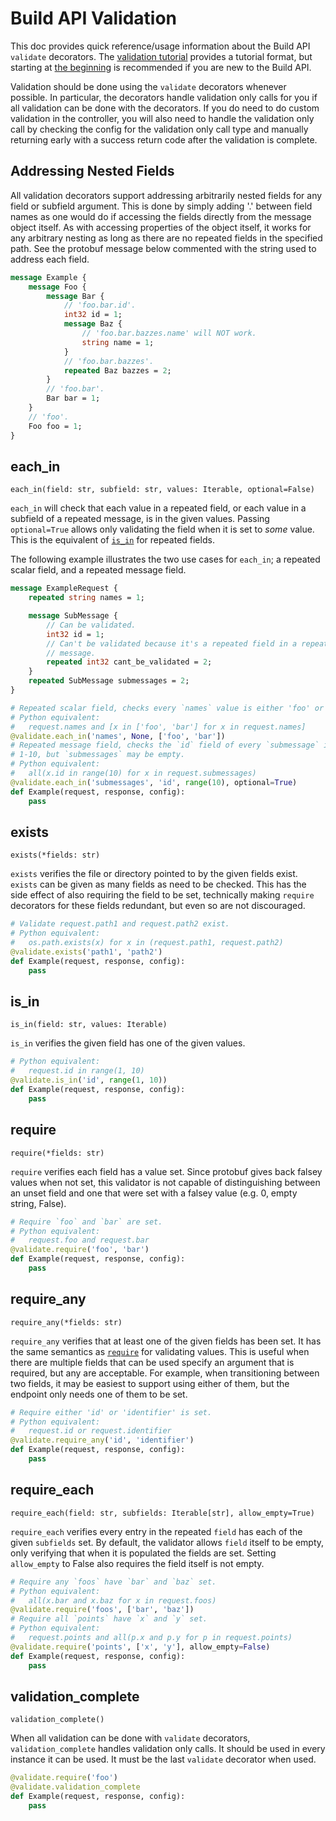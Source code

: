 # Build API Validation

This doc provides quick reference/usage information about the Build API
`validate` decorators.
The [validation tutorial](../tutorials/3_hello_validation.md) provides a
tutorial format, but starting at [the beginning](../tutorials/0_introduction.md)
is recommended if you are new to the Build API.

Validation should be done using the `validate` decorators whenever possible.
In particular, the decorators handle validation only calls for you if all
validation can be done with the decorators.
If you do need to do custom validation in the controller, you will also need to
handle the validation only call by checking the config for the validation only
call type and manually returning early with a success return code after the
validation is complete.


## Addressing Nested Fields

All validation decorators support addressing arbitrarily nested fields for any
field or subfield argument.
This is done by simply adding '.' between field names as one would do if
accessing the fields directly from the message object itself.
As with accessing properties of the object itself, it works for any arbitrary
nesting as long as there are no repeated fields in the specified path.
See the protobuf message below commented with the string used to address each
field.

```protobuf
message Example {
    message Foo {
        message Bar {
            // 'foo.bar.id'.
            int32 id = 1;
            message Baz {
                // 'foo.bar.bazzes.name' will NOT work.
                string name = 1;
            }
            // 'foo.bar.bazzes'.
            repeated Baz bazzes = 2;
        }
        // 'foo.bar'.
        Bar bar = 1;
    }
    // 'foo'.
    Foo foo = 1;
}
```


## each_in

`each_in(field: str, subfield: str, values: Iterable, optional=False)`

`each_in` will check that each value in a repeated field, or each value in a
subfield of a repeated message, is in the given values.
Passing `optional=True` allows only validating the field when it is set to
_some_ value.
This is the equivalent of [`is_in`](#@validate.is_in) for repeated fields.

The following example illustrates the two use cases for `each_in`; a repeated
scalar field, and a repeated message field.

```protobuf
message ExampleRequest {
    repeated string names = 1;

    message SubMessage {
        // Can be validated.
        int32 id = 1;
        // Can't be validated because it's a repeated field in a repeated
        // message.
        repeated int32 cant_be_validated = 2;
    }
    repeated SubMessage submessages = 2;
}
```

```python
# Repeated scalar field, checks every `names` value is either 'foo' or 'bar'.
# Python equivalent:
#   request.names and [x in ['foo', 'bar'] for x in request.names]
@validate.each_in('names', None, ['foo', 'bar'])
# Repeated message field, checks the `id` field of every `submessage` is in
# 1-10, but `submessages` may be empty.
# Python equivalent:
#   all(x.id in range(10) for x in request.submessages)
@validate.each_in('submessages', 'id', range(10), optional=True)
def Example(request, response, config):
    pass
```


## exists

`exists(*fields: str)`

`exists` verifies the file or directory pointed to by the given fields exist.
`exists` can be given as many fields as need to be checked.
This has the side effect of also requiring the field to be set, technically
making `require` decorators for these fields redundant, but even so are not
discouraged.

```python
# Validate request.path1 and request.path2 exist.
# Python equivalent:
#   os.path.exists(x) for x in (request.path1, request.path2)
@validate.exists('path1', 'path2')
def Example(request, response, config):
    pass
```


## is_in

`is_in(field: str, values: Iterable)`

`is_in` verifies the given field has one of the given values.

```python
# Python equivalent:
#   request.id in range(1, 10)
@validate.is_in('id', range(1, 10))
def Example(request, response, config):
    pass
```


## require

`require(*fields: str)`

`require` verifies each field has a value set.
Since protobuf gives back falsey values when not set, this validator is not
capable of distinguishing between an unset field and one that were set with
a falsey value (e.g. 0, empty string, False).

```python
# Require `foo` and `bar` are set.
# Python equivalent:
#   request.foo and request.bar
@validate.require('foo', 'bar')
def Example(request, response, config):
    pass
```


## require_any

`require_any(*fields: str)`

`require_any` verifies that at least one of the given fields has been set.
It has the same semantics as [`require`](#require) for validating values.
This is useful when there are multiple fields that can be used specify an
argument that is required, but any are acceptable.
For example, when transitioning between two fields, it may be easiest to
support using either of them, but the endpoint only needs one of them to be set.

```python
# Require either 'id' or 'identifier' is set.
# Python equivalent:
#   request.id or request.identifier
@validate.require_any('id', 'identifier')
def Example(request, response, config):
    pass
```


## require_each

`require_each(field: str, subfields: Iterable[str], allow_empty=True)`

`require_each` verifies every entry in the repeated `field` has each of the
given `subfields` set.
By default, the validator allows `field` itself to be empty, only verifying
that when it is populated the fields are set.
Setting `allow_empty` to False also requires the field itself is not empty.

```python
# Require any `foos` have `bar` and `baz` set.
# Python equivalent:
#   all(x.bar and x.baz for x in request.foos)
@validate.require('foos', ['bar', 'baz'])
# Require all `points` have `x` and `y` set.
# Python equivalent:
#   request.points and all(p.x and p.y for p in request.points)
@validate.require('points', ['x', 'y'], allow_empty=False)
def Example(request, response, config):
    pass
```


## validation_complete

`validation_complete()`

When all validation can be done with `validate` decorators,
`validation_complete` handles validation only calls.
It should be used in every instance it can be used.
It must be the last `validate` decorator when used.

```python
@validate.require('foo')
@validate.validation_complete
def Example(request, response, config):
    pass
```
